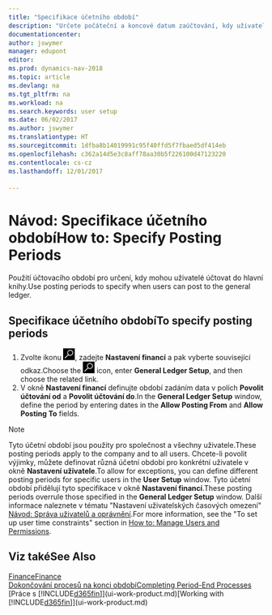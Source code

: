 ```yaml
---
title: "Specifikace účetního období"
description: "Určete počáteční a koncové datum zaúčtování, kdy uživatelé mohou účtovat do hlavní knihy."
documentationcenter: 
author: jswymer
manager: edupont
editor: 
ms.prod: dynamics-nav-2018
ms.topic: article
ms.devlang: na
ms.tgt_pltfrm: na
ms.workload: na
ms.search.keywords: user setup
ms.date: 06/02/2017
ms.author: jswymer
ms.translationtype: HT
ms.sourcegitcommit: 1dfba8b14019991c95f40ffd5f7fbaed5df414eb
ms.openlocfilehash: c362a14d5e3c8aff78aa30b5f226100d47123220
ms.contentlocale: cs-cz
ms.lasthandoff: 12/01/2017

---
```

# <a name="how-to-specify-posting-periods"></a><span data-ttu-id="7651a-103">Návod: Specifikace účetního období</span><span class="sxs-lookup"><span data-stu-id="7651a-103">How to: Specify Posting Periods</span></span>
<span data-ttu-id="7651a-104">Použití účtovacího období pro určení, kdy mohou uživatelé účtovat do hlavní knihy.</span><span class="sxs-lookup"><span data-stu-id="7651a-104">Use posting periods to specify when users can post to the general ledger.</span></span>  

## <a name="to-specify-posting-periods"></a><span data-ttu-id="7651a-105">Specifikace účetního období</span><span class="sxs-lookup"><span data-stu-id="7651a-105">To specify posting periods</span></span>
1. <span data-ttu-id="7651a-106">Zvolte ikonu ![Vyhledat stránku nebo sestavu](media/ui-search/search_small.png "Ikona Vyhledat stránku nebo sestavu"), zadejte **Nastavení financí** a pak vyberte související odkaz.</span><span class="sxs-lookup"><span data-stu-id="7651a-106">Choose the ![Search for Page or Report](media/ui-search/search_small.png "Search for Page or Report icon") icon, enter **General Ledger Setup**, and then choose the related link.</span></span>  
2. <span data-ttu-id="7651a-107">V okně **Nastavení financí** definujte období zadáním data v polích **Povolit účtování od** a **Povolit účtování do**.</span><span class="sxs-lookup"><span data-stu-id="7651a-107">In the **General Ledger Setup** window, define the period by entering dates in the **Allow Posting From** and **Allow Posting To** fields.</span></span>  

> [!NOTE]  
>   <span data-ttu-id="7651a-108">Tyto účetní období jsou použity pro společnost a všechny uživatele.</span><span class="sxs-lookup"><span data-stu-id="7651a-108">These posting periods apply to the company and to all users.</span></span> <span data-ttu-id="7651a-109">Chcete-li povolit výjimky, můžete definovat různá účetní období pro konkrétní uživatele v okně **Nastavení uživatele**.</span><span class="sxs-lookup"><span data-stu-id="7651a-109">To allow for exceptions, you can define different posting periods for specific users in the **User Setup** window.</span></span> <span data-ttu-id="7651a-110">Tyto účetní období přidělují tyto specifikace v okně **Nastavení financí**.</span><span class="sxs-lookup"><span data-stu-id="7651a-110">These posting periods overrule those specified in the **General Ledger Setup** window.</span></span> <span data-ttu-id="7651a-111">Další informace naleznete v tématu "Nastavení uživatelských časových omezení" [Návod: Správa uživatelů a oprávnění](ui-how-users-permissions.md).</span><span class="sxs-lookup"><span data-stu-id="7651a-111">For more information, see the "To set up user time constraints" section in [How to: Manage Users and Permissions](ui-how-users-permissions.md).</span></span>

## <a name="see-also"></a><span data-ttu-id="7651a-112">Viz také</span><span class="sxs-lookup"><span data-stu-id="7651a-112">See Also</span></span>
[<span data-ttu-id="7651a-113">Finance</span><span class="sxs-lookup"><span data-stu-id="7651a-113">Finance</span></span>](finance.md)  
[<span data-ttu-id="7651a-114">Dokončování procesů na konci období</span><span class="sxs-lookup"><span data-stu-id="7651a-114">Completing Period-End Processes</span></span>](year-how-complete-period-end-processes.md)  
<span data-ttu-id="7651a-115">[Práce s [!INCLUDE[d365fin](includes/d365fin_md.md)]](ui-work-product.md)</span><span class="sxs-lookup"><span data-stu-id="7651a-115">[Working with [!INCLUDE[d365fin](includes/d365fin_md.md)]](ui-work-product.md)</span></span>

